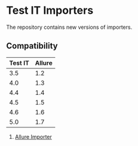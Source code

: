 # Test IT Importers
The repository contains new versions of importers.

## Compatibility

| Test IT | Allure |
|---------|--------|
| 3.5     | 1.2    |
| 4.0     | 1.3    |
| 4.4     | 1.4    |
| 4.5     | 1.5    |
| 4.6     | 1.6    |
| 5.0     | 1.7    |

 1. [Allure Importer](https://github.com/testit-tms/importers/tree/main/testit-importer-allure)
